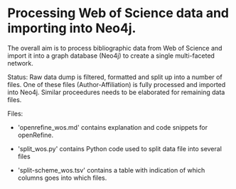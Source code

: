 # Processing Web of Science data and importing into Neo4j.
The overall aim is to process bibliographic data from Web of Science and import it into a graph database (Neo4j) to create a single multi-faceted network.

Status: Raw data dump is filtered, formatted and split up into a number of files. One of these files (Author-Affiliation) is fully processed and imported into Neo4j. Similar proceedures needs to be elaborated for remaining data files.

Files: 

- 'openrefine_wos.md' contains explanation and code snippets for openRefine.  

- 'split_wos.py' contains Python code used to split data file into several files  

- 'split-scheme_wos.tsv' contains a table with indication of which columns goes into which files.
